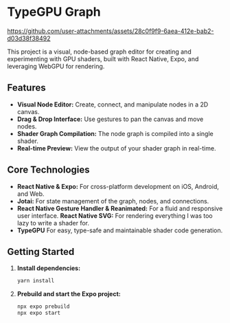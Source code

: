 # TypeGPU Graph

https://github.com/user-attachments/assets/28c0f9f9-6aea-412e-bab2-d03d38f38492

This project is a visual, node-based graph editor for creating and experimenting with GPU shaders, built with React Native, Expo, and leveraging WebGPU for rendering.

## Features

*   **Visual Node Editor:** Create, connect, and manipulate nodes in a 2D canvas.
*   **Drag & Drop Interface:** Use gestures to pan the canvas and move nodes.
*   **Shader Graph Compilation:** The node graph is compiled into a single shader.
*   **Real-time Preview:** View the output of your shader graph in real-time.

## Core Technologies

*   **React Native & Expo:** For cross-platform development on iOS, Android, and Web.
*   **Jotai:** For state management of the graph, nodes, and connections.
*   **React Native Gesture Handler & Reanimated:** For a fluid and responsive user interface.
    **React Native SVG:** For rendering everything I was too lazy to write a shader for.
*   **TypeGPU** For easy, type-safe and maintainable shader code generation.

## Getting Started

1.  **Install dependencies:**

    ```bash
    yarn install
    ```

2.  **Prebuild and start the Expo project:**

    ```bash
    npx expo prebuild
    npx expo start
    ```
